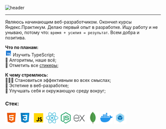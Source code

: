 ![header](https://capsule-render.vercel.app/api?type=venom&color=0:FF318C,100:8A5CF5&fontColor=30363D&text=Hello%20World&height=150&fontSize=60&desc=I%27m%20Sergey&descAlignY=75&descAlign=60)

---

Являюсь начинающим веб-разработчиком. Окончил курсы Яндекс.Практикум. Делаю первый опыт в разработке. Ищу работу и не унываю, потому что: `время + усилия = результат`. Всем добра и позитива.

**Что по планам:**\
<img alt="Иконка TypeScript" width="21" height="21" src="/assets/icons/icon-typescript.png" /> Изучить TypeScript;\
🔣 Алгоритмы, наше всё;\
🎫 Отметить все [стикеры](https://miro.com/app/board/uXjVNHxhl30=/?share_link_id=162594989692);

**К чему стремлюсь:**\
🦸🏻‍♂ Становиться эффективным во всех смыслах;\
🗿 Эстетике в веб-разработке;\
🦾 Улучшать себя и окружающую среду вокруг;

### Стек:
<img alt="Иконка HTML" width="40" height="40" src="/assets/icons/icon-html.png" /> <img alt="Иконка CSS" width="40" height="40" src="/assets/icons/icon-css.png" /> <img alt="Иконка JS" width="40" height="40" src="/assets/icons/icon-javascript.png" /> <img alt="Иконка React" width="40" height="40" src="/assets/icons/icon-react.png" /> <img alt="Иконка Node.js" width="40" height="40" src="/assets/icons/icon-nodejs.png" /> <img alt="Иконка Express" width="40" height="40" src="/assets/icons/icon-express.png" /> <img alt="Иконка MongoDB" width="40" height="40" src="/assets/icons/icon-mongodb.png" /> <img alt="Иконка Docker" width="40" height="40" src="/assets/icons/icon-docker.png" /> <img alt="Иконка Webpack" width="40" height="40" src="/assets/icons/icon-webpack.png" />


